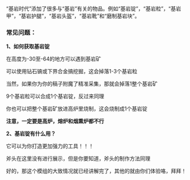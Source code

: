 “基岩时代”添加了很多与“基岩”有关的物品。例如“基岩锭”，“基岩粒”，“基岩甲”，“基岩护腿”，“基岩头盔”，“基岩靴”和“磨制基岩块”。

### 常见问题：

**1、如何获取基岩锭**



在高度为-30至-64的地方可以遇到基岩矿

可以使用钻石镐或下界合金搞挖掘，这会掉落1-3个基岩粒



当然，如果你为你的稿子附魔了精准采集，那就会掉落1整个基岩矿



9个基岩粒可以合成1个基岩锭，反过来同理



你也可以把整个基岩矿放进高炉里烧制，这会烧制成1个基岩锭

**注意，一定要是高炉，熔炉和烟熏炉都不行**



**2、基岩锭有什么用？**

它可以为你打造更加强力的工具！！！



斧头在这里没有进行展示，但是你要知道，斧头的制作方法同理



好的，那这个模组的大致情况就已经讲解完了，其他的就由你们体验咯，拜拜！

